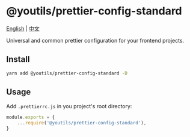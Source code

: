 # @youtils/prettier-config-standard

[English](https://github.com/lexmin0412/youtils-prettier-config-standard/blob/main/README.md) | [中文](https://github.com/lexmin0412/youtils-prettier-config-standard/blob/main/README.zh-cn.md)

Universal and common prettier configuration for your frontend projects.

## Install

```bash
yarn add @youtils/prettier-config-standard -D
```

## Usage

Add `.prettierrc.js` in you project's root directory:

```js
module.exports = {
	...require('@youtils/prettier-config-standard'),
}
```


